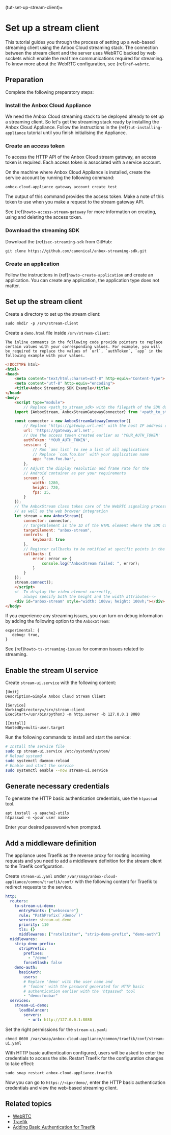 (tut-set-up-stream-client)=
# Set up a stream client

This tutorial guides you through the process of setting up a web-based streaming client using the Anbox Cloud streaming stack. The connection between the stream client and the server uses WebRTC backed by web sockets which enable the real time communications required for streaming. To know more about the WebRTC configuration, see {ref}`ref-webrtc`.

## Preparation

Complete the following preparatory steps:

### Install the Anbox Cloud Appliance

We need the Anbox Cloud streaming stack to be deployed already to set up a streaming client. So let's get the streaming stack ready by installing the Anbox Cloud Appliance. Follow the instructions in the {ref}`tut-installing-appliance` tutorial until you finish initialising the Appliance.

### Create an access token

To access the HTTP API of the Anbox Cloud stream gateway, an access token is required. Each access token is associated with a service account.

On the machine where Anbox Cloud Appliance is installed, create the service account by running the following command:

    anbox-cloud-appliance gateway account create test

The output of this command provides the access token. Make a note of this token to use when you make a request to the stream gateway API.

See {ref}`howto-access-stream-gateway` for more information on creating, using and deleting the access token.

### Download the streaming SDK

Download the {ref}`sec-streaming-sdk` from GitHub:

    git clone https://github.com/canonical/anbox-streaming-sdk.git

### Create an application

Follow the instructions in {ref}`howto-create-application` and create an application. You can create any application, the application type does not matter.

## Set up the stream client

Create a directory to set up the stream client:

    sudo mkdir -p /srv/stream-client

Create a `demo.html` file inside `/srv/stream-client`:

```{important}
The inline comments in the following code provide pointers to replace certain values with your corresponding values. For example, you will be required to replace the values of `url`, `authToken`, `app` in the following example with your values.
```

```html
<!DOCTYPE html>
<html>
<head>
    <meta content="text/html;charset=utf-8" http-equiv="Content-Type">
    <meta content="utf-8" http-equiv="encoding">
    <title>Anbox Streaming SDK Example</title>
</head>
<body>
    <script type="module">
        // Replace <path_to_stream_sdk> with the filepath of the SDK downloaded earlier
    import {AnboxStream, AnboxStreamGatewayConnector} from '<path_to_stream_sdk>/js/anbox-stream-sdk.js';

    const connector = new AnboxStreamGatewayConnector({
        // Replace 'https://gateway.url.net' with the host IP address or domain name
        url: 'https://gateway.url.net',
        // Use the access token created earlier as 'YOUR_AUTH_TOKEN'
        authToken: 'YOUR_AUTH_TOKEN',
        session: {
            // Run `amc list` to see a list of all applications
            // Replace `com.foo.bar` with your application name
            app: "com.foo.bar",
        },
        // Adjust the display resolution and frame rate for the
        // Android container as per your requirements
        screen: {
            width: 1280,
            height: 720,
            fps: 25,
        }
    });
    // The AnboxStream class takes care of the WebRTC signaling process
    // as well as the web browser integration
    let stream = new AnboxStream({
        connector: connector,
        // targetElement is the ID of the HTML element where the SDK can attach the video
        targetElement: "anbox-stream",
        controls: {
            keyboard: true
        },
        // Register callbacks to be notified at specific points in the stream life cycle.
        callbacks: {
            error: error => {
                console.log("AnboxStream failed: ", error);
            }
        }
    });
    stream.connect();
    </script>
    <!--To display the video element correctly,
        always specify both the height and the width attributes-->
    <div id="anbox-stream" style="width: 100vw; height: 100vh;"></div>
</body>
```
If you experience any streaming issues, you can turn on debug information by adding the following option to the `AnboxStream`:

    experimental: {
       debug: true,
    }

See {ref}`howto-ts-streaming-issues` for common issues related to streaming.

## Enable the stream UI service

Create `stream-ui.service` with the following content:
```service
[Unit]
Description=Simple Anbox Cloud Stream Client

[Service]
WorkingDirectory=/srv/stream-client
ExecStart=/usr/bin/python3 -m http.server -b 127.0.0.1 8080

[Install]
WantedBy=multi-user.target
```

Run the following commands to install and start the service:
```bash
# Install the service file
sudo cp stream-ui.service /etc/systemd/system/
# Reload systemd
sudo systemctl daemon-reload
# Enable and start the service
sudo systemctl enable --now stream-ui.service
```
## Generate necessary credentials

To generate the HTTP basic authentication credentials, use the `htpasswd` tool.

```
apt install -y apache2-utils
htpasswd -n <your user name>
```

Enter your desired password when prompted.

## Add a middleware definition

The appliance uses Traefik as the reverse proxy for routing incoming requests and you need to add a middleware definition for the stream client to the Traefik configuration.

Create `stream-ui.yaml` under `/var/snap/anbox-cloud-appliance/common/traefik/conf/` with the following content for Traefik to redirect requests to the service. 

```yaml
http:
  routers:
    to-stream-ui-demo:
      entryPoints: ["websecure"]
      rule: "PathPrefix(`/demo/`)"
      service: stream-ui-demo
      priority: 110
      tls: {}
      middlewares: ["ratelimiter", "strip-demo-prefix", "demo-auth"]
  middlewares:
    strip-demo-prefix:
      stripPrefix:
        prefixes:
          - "/demo"
        forceSlash: false
    demo-auth:
      basicAuth:
        users:
        # Replace 'demo' with the user name and
        # 'foobar' with the password generated for HTTP basic 
        # authentication earlier with the 'htpasswd' tool
        - "demo:foobar"
  services:
    stream-ui-demo:
      loadBalancer:
        servers:
          - url: http://127.0.0.1:8080
```

Set the right permissions for the `stream-ui.yaml`:

    chmod 0600 /var/snap/anbox-cloud-appliance/common/traefik/conf/stream-ui.yaml

With HTTP basic authentication configured, users will be asked to enter the credentials to access the site. Restart Traefik for the configuration changes to take effect:

    sudo snap restart anbox-cloud-appliance.traefik

Now you can go to `https://<ip>/demo/`, enter the HTTP basic authentication credentials and view the web-based streaming client.

## Related topics

* [WebRTC](https://webrtc.org/)
* [Traefik](https://traefik.io/)
* [Adding Basic Authentication for Traefik](https://doc.traefik.io/traefik/v2.0/middlewares/basicauth/)
